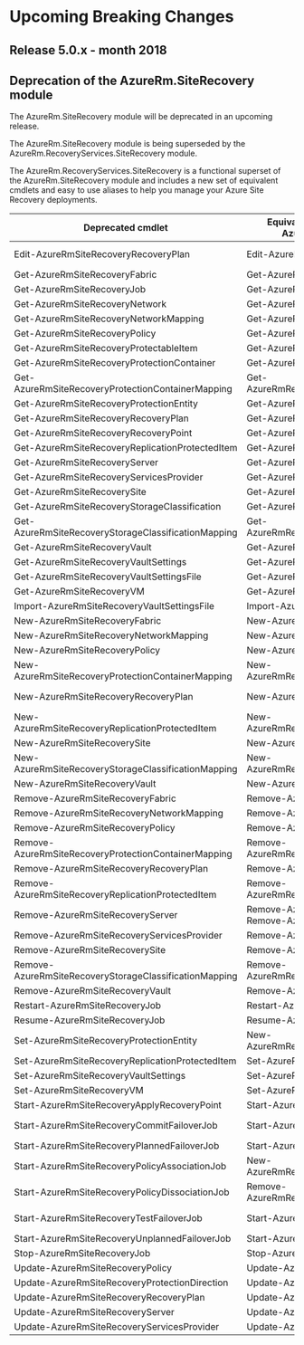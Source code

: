 <!--
    Please leave this section at the top of the breaking change documentation.

    New breaking changes should go under the section titled "Upcoming Breaking Changes", and should adhere to the following format:

    # Upcoming Breaking Changes

    ## Release X.0.0 - January 2017

    The following cmdlets were affected this release:

    **Cmdlet 1**
    - Description of what has changed

    ```powershell
    # Old
    # Sample of how the cmdlet was previously called

    # New
    # Sample of how the cmdlet should now be called
    ```

    Note: the above section follows the template found in the link below: 

    https://github.com/Azure/azure-powershell/blob/dev/documentation/breaking-changes/breaking-change-template.md
-->

# Upcoming Breaking Changes

## Release 5.0.x - month 2018

## Deprecation of the AzureRm.SiteRecovery module

The AzureRm.SiteRecovery module will be deprecated in an upcoming release.

The AzureRm.SiteRecovery module is being superseded by the AzureRm.RecoveryServices.SiteRecovery module.

The AzureRm.RecoveryServices.SiteRecovery is a functional superset of the AzureRm.SiteRecovery module and includes a new set of equivalent cmdlets and easy to use aliases to help you manage your Azure Site Recovery deployments.

| Deprecated cmdlet                                      | Equivalent cmdlet (AzureRm.RecoveryServices & AzureRm.RecoveryServices.SiteRecovery)        |                       Aliases                      |
|--------------------------------------------------------|---------------------------------------------------------------------------------------------|----------------------------------------------------|
| Edit-AzureRmSiteRecoveryRecoveryPlan                   | Edit-AzureRmRecoveryServicesAsrRecoveryPlan                                                 | Edit-ASRRecoveryPlan,Edit-ASRRP                    |
| Get-AzureRmSiteRecoveryFabric                          | Get-AzureRmRecoveryServicesAsrFabric                                                        | Get-ASRFabric                                      |
| Get-AzureRmSiteRecoveryJob                             | Get-AzureRmRecoveryServicesAsrJob                                                           | Get-ASRJob                                         |
| Get-AzureRmSiteRecoveryNetwork                         | Get-AzureRmRecoveryServicesAsrNetwork                                                       | Get-ASRNetwork                                     |
| Get-AzureRmSiteRecoveryNetworkMapping                  | Get-AzureRmRecoveryServicesAsrNetworkMapping                                                | Get-ASRNetworkMapping                              |
| Get-AzureRmSiteRecoveryPolicy                          | Get-AzureRmRecoveryServicesAsrPolicy                                                        | Get-ASRPolicy                                      |
| Get-AzureRmSiteRecoveryProtectableItem                 | Get-AzureRmRecoveryServicesAsrProtectableItem                                               | Get-ASRProtectableItem                             |
| Get-AzureRmSiteRecoveryProtectionContainer             | Get-AzureRmRecoveryServicesAsrProtectionContainer                                           | Get-ASRProtectionContainer                         |
| Get-AzureRmSiteRecoveryProtectionContainerMapping      | Get-AzureRmRecoveryServicesAsrProtectionContainerMapping                                    | Get-ASRProtectionContainerMapping                  |
| Get-AzureRmSiteRecoveryProtectionEntity                | Get-AzureRmRecoveryServicesAsrProtectableItem                                               | Get-ASRProtectableItem                             |
| Get-AzureRmSiteRecoveryRecoveryPlan                    | Get-AzureRmRecoveryServicesAsrRecoveryPlan                                                  | Get-ASRRecoveryPlan                                |
| Get-AzureRmSiteRecoveryRecoveryPoint                   | Get-AzureRmRecoveryServicesAsrRecoveryPoint                                                 | Get-ASRRecoveryPoint                               |
| Get-AzureRmSiteRecoveryReplicationProtectedItem        | Get-AzureRmRecoveryServicesAsrReplicationProtectedItem                                      | Get-ASRReplicationProtectedItem                    |
| Get-AzureRmSiteRecoveryServer                          | Get-AzureRmRecoveryServicesAsrServicesProvider                                              | Get-ASRServicesProvider                            |
| Get-AzureRmSiteRecoveryServicesProvider                | Get-AzureRmRecoveryServicesAsrServicesProvider                                              | Get-ASRServicesProvider                            |
| Get-AzureRmSiteRecoverySite                            | Get-AzureRmRecoveryServicesAsrFabric                                                        | Get-ASRFabric                                      |
| Get-AzureRmSiteRecoveryStorageClassification           | Get-AzureRmRecoveryServicesAsrStorageClassification                                         | Get-ASRStorageClassification                       |
| Get-AzureRmSiteRecoveryStorageClassificationMapping    | Get-AzureRmRecoveryServicesAsrStorageClassificationMapping                                  | Get-ASRStorageClassificationMapping                |
| Get-AzureRmSiteRecoveryVault                           | Get-AzureRmRecoveryServicesVault                                                            |                                                    |
| Get-AzureRmSiteRecoveryVaultSettings                   | Get-AzureRmRecoveryServicesAsrVaultContext                                                  |                                                    |
| Get-AzureRmSiteRecoveryVaultSettingsFile               | Get-AzureRmRecoveryServicesVaultSettingsFile                                                |                                                    |
| Get-AzureRmSiteRecoveryVM                              | Get-AzureRmRecoveryServicesAsrReplicationProtectedItem                                      | Get-ASRReplicationProtectedItem                    |
| Import-AzureRmSiteRecoveryVaultSettingsFile            | Import-AzureRmRecoveryServicesAsrVaultSettingsFile                                          |                                                    |
| New-AzureRmSiteRecoveryFabric                          | New-AzureRmRecoveryServicesAsrFabric                                                        | New-ASRFabric                                      |
| New-AzureRmSiteRecoveryNetworkMapping                  | New-AzureRmRecoveryServicesAsrNetworkMapping                                                | New-ASRNetworkMapping                              |
| New-AzureRmSiteRecoveryPolicy                          | New-AzureRmRecoveryServicesAsrPolicy                                                        | New-ASRPolicy                                      |
| New-AzureRmSiteRecoveryProtectionContainerMapping      | New-AzureRmRecoveryServicesAsrProtectionContainerMapping                                    | New-ASRProtectionContainerMapping                  |
| New-AzureRmSiteRecoveryRecoveryPlan                    | New-AzureRmRecoveryServicesAsrRecoveryPlan                                                  | New-ASRRecoveryPlan,New-ASRRP                      |
| New-AzureRmSiteRecoveryReplicationProtectedItem        | New-AzureRmRecoveryServicesAsrReplicationProtectedItem                                      | New-ASRReplicationProtectedItem                    |
| New-AzureRmSiteRecoverySite                            | New-AzureRmRecoveryServicesAsrFabric                                                        | New-ASRFabric                                      |
| New-AzureRmSiteRecoveryStorageClassificationMapping    | New-AzureRmRecoveryServicesAsrStorageClassificationMapping                                  | New-ASRStorageClassificationMapping                |
| New-AzureRmSiteRecoveryVault                           | New-AzureRmRecoveryServicesVault                                                            |                                                    |
| Remove-AzureRmSiteRecoveryFabric                       | Remove-AzureRmRecoveryServicesAsrFabric                                                     | Remove-ASRFabric                                   |
| Remove-AzureRmSiteRecoveryNetworkMapping               | Remove-AzureRmRecoveryServicesAsrNetworkMapping                                             | Remove-ASRNetworkMapping                           |
| Remove-AzureRmSiteRecoveryPolicy                       | Remove-AzureRmRecoveryServicesAsrPolicy                                                     | Remove-ASRPolicy                                   |
| Remove-AzureRmSiteRecoveryProtectionContainerMapping   | Remove-AzureRmRecoveryServicesAsrProtectionContainerMapping                                 | Remove-ASRProtectionContainerMapping               |
| Remove-AzureRmSiteRecoveryRecoveryPlan                 | Remove-AzureRmRecoveryServicesAsrRecoveryPlan                                               | Remove-ASRRecoveryPlan                             |
| Remove-AzureRmSiteRecoveryReplicationProtectedItem     | Remove-AzureRmRecoveryServicesAsrReplicationProtectedItem                                   | Remove-ASRReplicationProtectedItem                 |
| Remove-AzureRmSiteRecoveryServer                       | Remove-AzureRmRecoveryServicesAsrServicesProvider / Remove-AzureRmRecoveryServicesAsrFabric |                                                    |
| Remove-AzureRmSiteRecoveryServicesProvider             | Remove-AzureRmRecoveryServicesAsrServicesProvider                                           | Remove-ASRServicesProvider                         |
| Remove-AzureRmSiteRecoverySite                         | Remove-AzureRmRecoveryServicesAsrFabric                                                     | Remove-ASRFabric                                   |
| Remove-AzureRmSiteRecoveryStorageClassificationMapping | Remove-AzureRmRecoveryServicesAsrStorageClassificationMapping                               | Remove-ASRStorageClassificationMapping             |
| Remove-AzureRmSiteRecoveryVault                        | Remove-AzureRmRecoveryServicesVault                                                         |                                                    |
| Restart-AzureRmSiteRecoveryJob                         | Restart-AzureRmRecoveryServicesAsrJob                                                       | Restart-ASRJob                                     |
| Resume-AzureRmSiteRecoveryJob                          | Resume-AzureRmRecoveryServicesAsrJob                                                        | Resume-ASRJob                                      |
| Set-AzureRmSiteRecoveryProtectionEntity                | New-AzureRmRecoveryServicesAsrReplicationProtectedItem                                      | New-ASRReplicationProtectedItem                    |
| Set-AzureRmSiteRecoveryReplicationProtectedItem        | Set-AzureRmRecoveryServicesAsrReplicationProtectedItem                                      | Set-ASRReplicationProtectedItem                    |
| Set-AzureRmSiteRecoveryVaultSettings                   | Set-AzureRmRecoveryServicesAsrVaultContext                                                  | Set-ASRVaultContext                                |
| Set-AzureRmSiteRecoveryVM                              | Set-AzureRmRecoveryServicesAsrReplicationProtectedItem                                      | Set-ASRReplicationProtectedItem                    |
| Start-AzureRmSiteRecoveryApplyRecoveryPoint            | Start-AzureRmRecoveryServicesAsrApplyRecoveryPoint                                          | Start-ASRApplyRecoveryPoint                        |
| Start-AzureRmSiteRecoveryCommitFailoverJob             | Start-AzureRmRecoveryServicesAsrCommitFailoverJob                                           | Start-ASRCommitFailover,Start-ASRCommitFailoverJob |
| Start-AzureRmSiteRecoveryPlannedFailoverJob            | Start-AzureRmRecoveryServicesAsrPlannedFailoverJob                                          | Start-ASRPlannedFailoverJob                        |
| Start-AzureRmSiteRecoveryPolicyAssociationJob          | New-AzureRmRecoveryServicesAsrProtectionContainerMapping                                    | New-ASRProtectionContainerMapping                  |
| Start-AzureRmSiteRecoveryPolicyDissociationJob         | Remove-AzureRmRecoveryServicesAsrProtectionContainerMapping                                 | Remove-ASRProtectionContainerMapping               |
| Start-AzureRmSiteRecoveryTestFailoverJob               | Start-AzureRmRecoveryServicesAsrTestFailoverJob                                             | Start-ASRTestFailoverJob,Start-ASRTFO              |
| Start-AzureRmSiteRecoveryUnplannedFailoverJob          | Start-AzureRmRecoveryServicesAsrUnplannedFailoverJob                                        | Start-ASRUnplannedFailoverJob                      |
| Stop-AzureRmSiteRecoveryJob                            | Stop-AzureRmRecoveryServicesAsrJob                                                          | Stop-ASRJob                                        |
| Update-AzureRmSiteRecoveryPolicy                       | Update-AzureRmRecoveryServicesAsrPolicy                                                     | Update-ASRPolicy                                   |
| Update-AzureRmSiteRecoveryProtectionDirection          | Update-AzureRmRecoveryServicesAsrProtectionDirection                                        | Update-ASRProtectionDirection                      |
| Update-AzureRmSiteRecoveryRecoveryPlan                 | Update-AzureRmRecoveryServicesAsrRecoveryPlan                                               | Update-ASRRecoveryPlan                             |
| Update-AzureRmSiteRecoveryServer                       | Update-AzureRmRecoveryServicesAsrServicesProvider                                           | Update-ASRServicesProvider                         |
| Update-AzureRmSiteRecoveryServicesProvider             | Update-AzureRmRecoveryServicesAsrvCenter                                                    | Update-ASRvCenter                                  |
